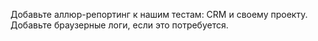 Добавьте аллюр-репортинг к нашим тестам: CRM и своему проекту.
Добавьте браузерные логи, если это потребуется.
